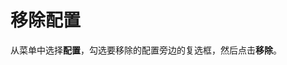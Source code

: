 # 移除配置

从菜单中选择**配置**，勾选要移除的配置旁边的复选框，然后点击**移除**。

<figure><img src="../..//assets/2.15-docker_configs_configs_remove.gif" alt=""><figcaption></figcaption></figure>

